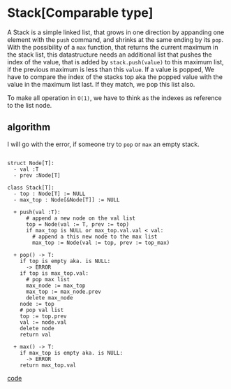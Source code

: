 # Stack[Comparable type]

A Stack is a simple linked list, that grows in one direction by appanding one element with the `push` command, and shrinks at the same ending by its `pop`. With the possibility of a `max` function, that returns the current maximum in the stack list, this datastructure needs an additional list that pushes the index of the value, that is added by `stack.push(value)` to this maximum list, if the previous maximum is less than this `value`.
If a value is popped, We have to compare the index of the stacks top aka the popped value with the value in the maximum list last. If they match, we pop this list also.

To make all operation in `O(1)`, we have to think as the indexes as reference to the list node.

## algorithm

I will go with the error, if someone try to `pop` or `max` an empty stack.

```pseudo

struct Node[T]:
  - val :T
  - prev :Node[T]

class Stack[T]:
  - top : Node[T] := NULL
  - max_top : Node[&Node[T]] := NULL

  + push(val :T):
      # append a new node on the val list
      top = Node(val := T, prev := top)
      if max_top is NULL or max_top.val.val < val:
        # append a this new node to the max list
        max_top := Node(val := top, prev := top_max)
  
  + pop() -> T:
    if top is empty aka. is NULL:
      -> ERROR
    if top is max_top.val:
      # pop max list
      max_node := max_top
      max_top := max_node.prev
      delete max_node
    node := top
    # pop val list
    top := top.prev
    val := node.val
    delete node
    return val

  + max() -> T:
    if max_top is empty aka. is NULL:
      -> ERROR
    return max_top.val 
```

[code](solution.py)
